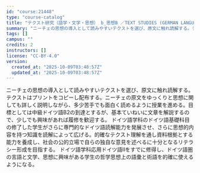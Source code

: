 ```yaml
---
id: "course:21448"
type: "course-catalog"
title: "テクスト研究（語学・文学・思想） b_思想B ／TEXT STUDIES (GERMAN LANGUAGE, LITERATURE AND THOUGHT) b"
summary: "ニーチェの思想の導入として読みやすいテクストを選び、原文に触れ読解する。テクストはプリントをコピーし配布する。ニーチェの原文をゆっくりと思想に関しても詳しく説明しながら、多少苦手でも面白く読めるように授業を進める。目標としては中級ドイツ語B…"
tags: []
campus: ""
credits: 2
instructors: []
license: "CC-BY-4.0"
version:
  created_at: "2025-10-09T03:48:57Z"
  updated_at: "2025-10-09T03:48:57Z"
---
```

ニーチェの思想の導入として読みやすいテクストを選び、原文に触れ読解する。テクストはプリントをコピーし配布する。ニーチェの原文をゆっくりと思想に関しても詳しく説明しながら、多少苦手でも面白く読めるように授業を進める。目標としては中級ドイツ語B2の到達とするが、基本ていねいに文章を解説するので、少しでも興味があれば履修を歓迎する。 ドイツ語学科のドイツ語基礎科目の修了した学生がさらに専門的なドイツ語読解能力を発展させ、さらに思想的内容を持つ知識を読解によって広げる。的確なテクスト理解を通し資料根拠とする能力を養成し、社会の公的立場で自らの独自な意見を述べるに十分となるリテラシー形成を目指する。 ドイツ語学科応用ドイツ語IIをすでに修得し、ドイツ語圏の言語と文学、思想に興味がある学生の哲学思想上の語彙と術語を的確に使えるようになる。
